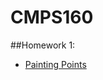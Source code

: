 # CMPS160

##Homework 1:
* [Painting Points](https://github.com/tebaker/CMPS160/tree/master/ASSG_01/driver.html)